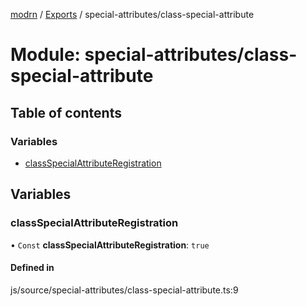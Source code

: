 [modrn](../README.md) / [Exports](../modules.md) / special-attributes/class-special-attribute

# Module: special-attributes/class-special-attribute

## Table of contents

### Variables

- [classSpecialAttributeRegistration](special_attributes_class_special_attribute.md#classspecialattributeregistration)

## Variables

### classSpecialAttributeRegistration

• `Const` **classSpecialAttributeRegistration**: ``true``

#### Defined in

js/source/special-attributes/class-special-attribute.ts:9
